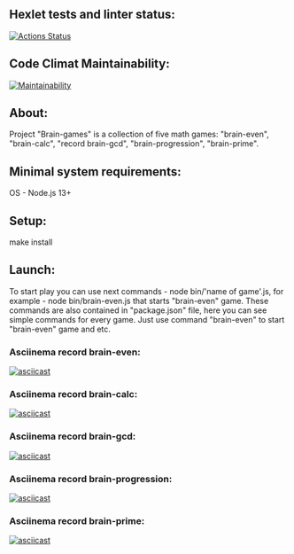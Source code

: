 ## Hexlet tests and linter status:
[![Actions Status](https://github.com/vladikKir/frontend-project-lvl1/workflows/hexlet-check/badge.svg)](https://github.com/vladikKir/frontend-project-lvl1/actions)

## Code Climat Maintainability:
[![Maintainability](https://api.codeclimate.com/v1/badges/92ddc2e174380cbf2398/maintainability)](https://codeclimate.com/github/vladikKir/frontend-project-lvl1/maintainability)

## About: 
Project "Brain-games" is a collection of five math games: "brain-even", "brain-calc", "record brain-gcd", "brain-progression", "brain-prime". 

## Minimal system requirements: 
OS - Node.js 13+

## Setup: 
make install

## Launch:
To start play you can use next commands - node bin/'name of game'.js, for example - node bin/brain-even.js that starts "brain-even" game. These commands are also contained in "package.json" file, here you can see simple commands for every game. Just use command "brain-even" to start "brain-even" game and etc.

### Asciinema record brain-even:
[![asciicast](https://asciinema.org/a/Vx3njCEvkZCdffnU8ELvwzJFk.svg)](https://asciinema.org/a/Vx3njCEvkZCdffnU8ELvwzJFk)

### Asciinema record brain-calc:
[![asciicast](https://asciinema.org/a/nQvUkKYhgEueJmcTkf338lzNy.svg)](https://asciinema.org/a/nQvUkKYhgEueJmcTkf338lzNy)

### Asciinema record brain-gcd:
[![asciicast](https://asciinema.org/a/rtWBBniqt3yxDj5qyM8IY3d24.svg)](https://asciinema.org/a/rtWBBniqt3yxDj5qyM8IY3d24)

### Asciinema record brain-progression:
[![asciicast](https://asciinema.org/a/x7qr0GrKBSgEUt9B4O2iyaQUb.svg)](https://asciinema.org/a/x7qr0GrKBSgEUt9B4O2iyaQUb)

### Asciinema record brain-prime:
[![asciicast](https://asciinema.org/a/CABjTLDeh3sjSw9chLeRCYhxI.svg)](https://asciinema.org/a/CABjTLDeh3sjSw9chLeRCYhxI)
